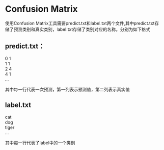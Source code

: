 Confusion Matrix
===

使用Confusion Matrix工具需要predict.txt和label.txt两个文件,其中predict.txt存储了预测类别和真实类别，label.txt存储了类别对应的名称，分别为如下格式

predict.txt：
---

0 1 \
1 1 \
2 4 \
4 1 \
...
 
其中每一行代表一次预测，第一列表示预测值，第二列表示真实值


label.txt
---
cat \
dog \
tiger \
...

其中每一行代表了label中的一个类别
 
